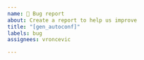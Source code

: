 ```yaml
---
name: 🐛 Bug report
about: Create a report to help us improve
title: "[gen_autoconf]"
labels: bug
assignees: vroncevic

---
```



